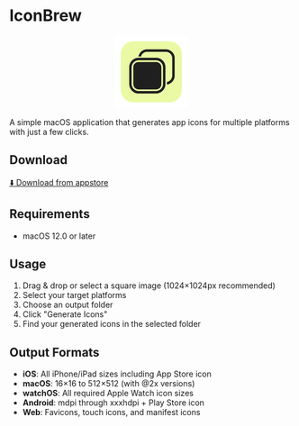 # IconBrew

<p align="center">
  <img src="AppIconGenerator/Assets.xcassets/AppIcon.appiconset/icon_128x128.png" width="128" height="128" alt="Icon Brew logo">
</p>

A simple macOS application that generates app icons for multiple platforms with just a few clicks.

## Download

[⬇️ Download from appstore](https://apps.apple.com/us/app/iconbrew/id6744603902)

## Requirements

- macOS 12.0 or later

## Usage

1. Drag & drop or select a square image (1024×1024px recommended)
2. Select your target platforms
3. Choose an output folder
4. Click "Generate Icons"
5. Find your generated icons in the selected folder

## Output Formats

- **iOS**: All iPhone/iPad sizes including App Store icon
- **macOS**: 16×16 to 512×512 (with @2x versions)
- **watchOS**: All required Apple Watch icon sizes
- **Android**: mdpi through xxxhdpi + Play Store icon
- **Web**: Favicons, touch icons, and manifest icons
